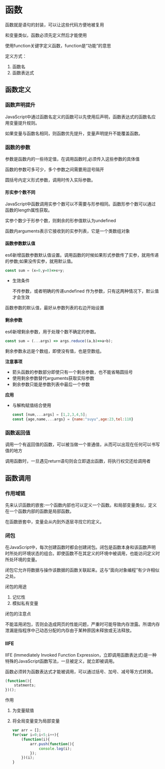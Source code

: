 # 函数

函数就是语句的封装，可以让这些代码方便地被复用

和变量类似，函数必须先定义然后才能使用

使用function关键字定义函数，function是“功能”的意思

定义方式：

1. 函数名
2. 函数表达式

## 函数定义

### 函数声明提升

JavaScript中通过函数名定义的函数可以先使用后声明，函数表达式的函数名应用变量提升规则。

如果变量与函数名相同，则函数优先提升，变量声明提升不能覆盖函数。

### 函数的参数

参数是函数内的一些待定值，在调用函数时,必须传入这些参数的具体值

函数的参数可多可少，多个参数之间需要用逗号隔开

圆括号内定义形式参数，调用时传入实际参数。

#### 形实参个数不同

JavaScript中函数调用实参个数可以不需要与形参相同。函数形参个数可以通过函数的length属性获取。

实参个数少于形参个数，则剩余的形参值默认为undefined

函数内arguments表示它接收到的实参列表，它是一个类数组对象

#### 函数参数默认值

es6新增函数参数默认值设置。调用函数的时候如果形式参数传了实参，就用传递的参数;如果没传实参，就用默认值。

```javascript
const sum = (x=0,y=0)=>x+y;
```

* 生效条件

  不传参数，或者明确的传递undefined 作为参数，只有这两种情况下，默认值才会生效

函数参数的默认值，最好从参数列表的右边开始设置

#### 剩余参数

es6新增剩余参数，用于处理个数不确定的参数。

```javascript
const sum = (...args) => args.reduce((a,b)=>a+b);
```

剩余参数永远是个数组，即使没有值，也是空数组。

**注意事项**

* 箭头函数的参数部分即使只有一个剩余参数，也不能省略圆括号
* 使用剩余参数替代arguments获取实际参数
* 剩余参数只能是参数列表中最后一个参数

**应用**

* 与解构赋值结合使用

  ```javascript
  const [num,...args] = [1,2,3,4,5];
  const {age,name,...args} = {name:"suyu",age:23,tel:110}
  ```

  

### 函数返回值

调用一个有返回值的函数，可以被当做一个普通值，从而可以出现在任何可以书写值的地方

调用函数时，一旦遇见return语句则会立即退出函数，将执行权交还给调用者

## 函数调用

### 作用域链

先来认识函数的嵌套:一个函数内部也可以定义一个函数。和局部变量类似，定义在一个函数内部的函数是局部函数。

在函数嵌套中，变量会从内到外逐层寻找它的定义。

### 闭包

在JavaScript中，每次创建函数时都会创建闭包。闭包是函数本身和该函数声明时所处的环境状态的组合。即使函数不在其定义的环境中被调用，也能访问定义时所处环境的变量。

闭包它允许将数据与操作该数据的函数关联起来。这与“面向对象编程”有少许相似之处。

闭包的用途

1. 记忆性
2. 模拟私有变量

闭包的注意点

不能滥用闭包，否则会造成网页的性能问题，严重时可能导致内存泄露。所谓内存泄漏是指程序中己动态分配的内存由于某种原因未释放或无法释放。

### IIFE

lIFE (lmmediately Invoked Function Expression，立即调用函数表达式)是一种特殊的JavaScript函数写法，一旦被定义，就立即被调用。

函数必须转为函数表达式才能被调用，可以通过括号、加号、减号等方式转换。

```javascript
(function(){
    statments;
})();
```

作用

1. 为变量赋值

2. 将全局变量变为局部变量

   ```javascript
   var arr = [];
   for(var i=0;i<5;i++){
       (function(i){
           arr.push(function(){
               console.log(i);
           });
       })(i);
   }
   ```

   